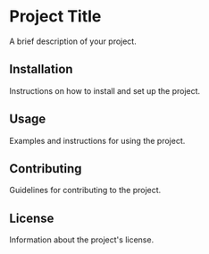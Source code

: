 # Project Title

A brief description of your project.

## Installation

Instructions on how to install and set up the project.

## Usage

Examples and instructions for using the project.

## Contributing

Guidelines for contributing to the project.

## License

Information about the project's license.
